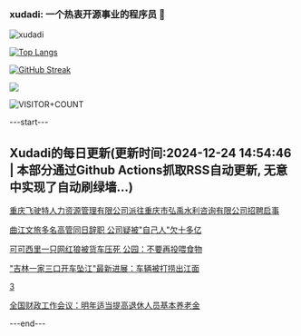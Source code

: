 ### xudadi: 一个热衷开源事业的程序员 👋

![xudadi](https://github-readme-stats-git-masterorgs-github-readme-stats-team.vercel.app/api?username=xudadi)

[![Top Langs](https://github-readme-stats.vercel.app/api/top-langs/?username=xudadi)](https://github.com/anuraghazra/github-readme-stats)

[![GitHub Streak](https://streak-stats.demolab.com?user=xudadi&locale=zh_Hans)](https://git.io/streak-stats)

![](https://raw.githubusercontent.com/xudadi/xudadi/main/assets/github-contribution-grid-snake.svg)

![VISITOR+COUNT](https://komarev.com/ghpvc/?username=xudadi&label=VISITOR+COUNT)


---start---

## Xudadi的每日更新(更新时间:2024-12-24 14:54:46 | 本部分通过Github Actions抓取RSS自动更新, 无意中实现了自动刷绿墙...)

[重庆飞驶特人力资源管理有限公司派往重庆市弘禹水利咨询有限公司招聘启事](https://www.gongkaoleida.com/article/2241969)

[曲江文旅多名高管同日辞职 公司疑被"自己人"欠十多亿](https://m.163.com/news/article/JK65GHGR0519DFFO.html)

[可可西里一只网红狼被货车压死 公园：不要再投喂食物](https://m.163.com/news/article/JK5VO00O053469M5.html)

["吉林一家三口开车坠江"最新进展：车辆被打捞出江面](https://m.163.com/news/article/JK64I0H20001899O.html)

[3](https://m.163.com/touch/news/sub/domestic)

[全国财政工作会议：明年适当提高退休人员基本养老金](https://m.163.com/news/article/JK61PB8K0001899O.html)

---end---
